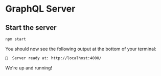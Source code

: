 # GraphQL Server

## Start the server
```bash 
npm start 
```
You should now see the following output at the bottom of your terminal:
```bash 
🚀  Server ready at: http://localhost:4000/
```
We're up and running!
